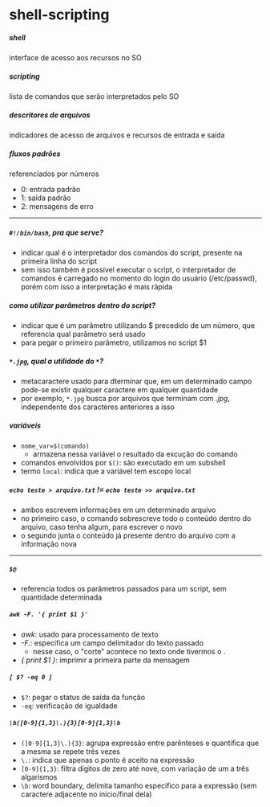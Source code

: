 # shell-scripting

##### shell

 interface de acesso aos recursos no SO

##### scripting

 lista de comandos que serão interpretados pelo SO

##### descritores de arquivos

 indicadores de acesso de arquivos e recursos de entrada e saída

##### fluxos padrões

 referenciados por números

- 0: entrada padrão
- 1: saída padrão
- 2: mensagens de erro

---

##### `#!/bin/bash`, pra que serve?

- indicar qual é o interpretador dos comandos do script, presente na primeira linha do script
- sem isso também é possível executar o script, o interpretador de comandos é carregado no momento do login do usuário (/etc/passwd), porém com isso a interpretação é mais rápida

##### como utilizar parâmetros dentro do script?

- indicar que é um parâmetro utilizando $ precedido de um número, que referencia qual parâmetro será usado
- para pegar o primeiro parâmetro, utilizamos no script $1

##### `*.jpg`, qual a utilidade do `*`?

- metacaractere usado para dterminar que, em um determinado campo pode-se existir qualquer caractere em qualquer quantidade
- por exemplo, `*.jpg` busca por arquivos que terminam com *.jpg*, independente dos caracteres anteriores a isso

##### variáveis

- `nome_var=$(comando)`
  - armazena nessa variável o resultado da excução do comando
- comandos envolvidos por `$()`: são executado em um subshell
- termo `local`: indica que a variável tem escopo local

##### `echo teste > arquivo.txt` != `echo teste >> arquivo.txt`

- ambos escrevem informações em um determinado arquivo
- no primeiro caso, o comando sobrescreve todo o conteúdo dentro do arquivo, caso tenha algum, para escrever o novo
- o segundo junta o conteúdo já presente dentro do arquivo com a informação nova

---

##### `$@`

- referencia todos os parâmetros passados para um script, sem quantidade determinada

##### `awk -F. '{ print $1 }'`

- *awk*: usado para processamento de texto
- *-F.*: especifica um campo delimitador do texto passado
  - nesse caso, o "corte" acontece no texto onde tivermos o .
- *{ print $1 }*: imprimir a primeira parte da mensagem

##### `[ $? -eq 0 ]`

- `$?`: pegar o status de saída da função
- `-eq`: verificação de igualdade

##### `\b([0-9]{1,3}\.){3}[0-9]{1,3}\b`

- `([0-9]{1,3}\.){3}`: agrupa expressão entre parênteses e quantifica que a mesma se repete três vezes
- `\.`: indica que apenas o ponto é aceito na expressão
- `[0-9]{1,3}`: filtra dígitos de zero até nove, com  variação de um a três algarismos
- `\b`: word boundary, delimita tamanho específico para a expressão (sem caractere adjacente no início/final dela)
